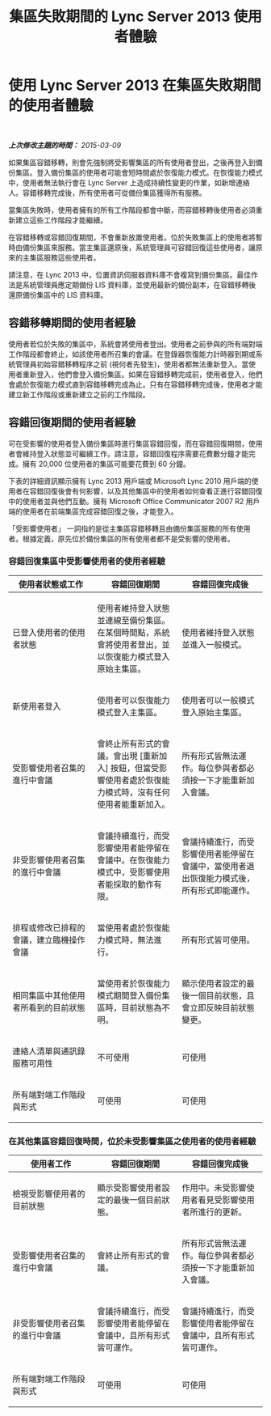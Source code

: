 ﻿---
title: 集區失敗期間的 Lync Server 2013 使用者體驗
TOCTitle: 集區失敗期間的使用者體驗
ms:assetid: b224b0d0-87e3-4cac-ae87-f45f54fabb49
ms:mtpsurl: https://technet.microsoft.com/zh-tw/library/JJ205184(v=OCS.15)
ms:contentKeyID: 49292038
ms.date: 08/24/2015
mtps_version: v=OCS.15
ms.translationtype: HT
---

# 使用 Lync Server 2013 在集區失敗期間的使用者體驗

 

_**上次修改主題的時間：** 2015-03-09_

如果集區容錯移轉，則會先強制將受影響集區的所有使用者登出，之後再登入到備份集區。登入備份集區的使用者可能會短時間處於恢復能力模式。在恢復能力模式中，使用者無法執行會在 Lync Server 上造成持續性變更的作業，如新增連絡人。容錯移轉完成後，所有使用者可從備份集區獲得所有服務。

當集區失敗時，使用者擁有的所有工作階段都會中斷，而容錯移轉後使用者必須重新建立這些工作階段才能繼續。

在容錯移轉或容錯回復期間，不會重新放置使用者。位於失敗集區上的使用者將暫時由備份集區來服務。當主集區還原後，系統管理員可容錯回復這些使用者，讓原來的主集區服務這些使用者。

請注意，在 Lync 2013 中，位置資訊伺服器資料庫不會複寫到備份集區。最佳作法是系統管理員應定期備份 LIS 資料庫，並使用最新的備份副本，在容錯移轉後還原備份集區中的 LIS 資料庫。

## 容錯移轉期間的使用者經驗

使用者若位於失敗的集區中，系統會將使用者登出。使用者之前參與的所有端對端工作階段都會終止，如該使用者所召集的會議。在登錄器恢復能力計時器到期或系統管理員初始容錯移轉程序之前 (視何者先發生)，使用者都無法重新登入。當使用者重新登入，他們會登入備份集區。如果在容錯移轉完成前，使用者登入，他們會處於恢復能力模式直到容錯移轉完成為止。只有在容錯移轉完成後，使用者才能建立新工作階段或重新建立之前的工作階段。

## 容錯回復期間的使用者經驗

可在受影響的使用者登入備份集區時進行集區容錯回復，而在容錯回復期間，使用者會維持登入狀態並可繼續工作。請注意，容錯回復程序需要花費數分鐘才能完成。擁有 20,000 位使用者的集區可能要花費到 60 分鐘。

下表的詳細資訊顯示擁有 Lync 2013 用戶端或 Microsoft Lync 2010 用戶端的使用者在容錯回復後會有何影響，以及其他集區中的使用者如何查看正進行容錯回復中的使用者並與他們互動。擁有 Microsoft Office Communicator 2007 R2 用戶端的使用者在前端集區完成容錯回復之後，才能登入。

「受影響使用者」 一詞指的是從主集區容錯移轉且由備份集區服務的所有使用者。根據定義，原先位於備份集區的所有使用者都不是受影響的使用者。

### 容錯回復集區中受影響使用者的使用者經驗

<table>
<colgroup>
<col style="width: 33%" />
<col style="width: 33%" />
<col style="width: 33%" />
</colgroup>
<thead>
<tr class="header">
<th>使用者狀態或工作</th>
<th>容錯回復期間</th>
<th>容錯回復完成後</th>
</tr>
</thead>
<tbody>
<tr class="odd">
<td><p>已登入使用者的使用者狀態</p></td>
<td><p>使用者維持登入狀態並連線至備份集區。在某個時間點，系統會將使用者登出，並以恢復能力模式登入原始主集區。</p></td>
<td><p>使用者維持登入狀態並進入一般模式。</p></td>
</tr>
<tr class="even">
<td><p>新使用者登入</p></td>
<td><p>使用者可以恢復能力模式登入主集區。</p></td>
<td><p>使用者可以一般模式登入原始主集區。</p></td>
</tr>
<tr class="odd">
<td><p>受影響使用者召集的進行中會議</p></td>
<td><p>會終止所有形式的會議。會出現 [重新加入] 按鈕，但當受影響使用者處於恢復能力模式時，沒有任何使用者能重新加入。</p></td>
<td><p>所有形式皆無法運作。每位參與者都必須按一下才能重新加入會議。</p></td>
</tr>
<tr class="even">
<td><p>非受影響使用者召集的進行中會議</p></td>
<td><p>會議持續進行，而受影響使用者能停留在會議中。在恢復能力模式中，受影響使用者能採取的動作有限。</p></td>
<td><p>會議持續進行，而受影響使用者能停留在會議中，當使用者退出恢復能力模式後，所有形式即能運作。</p></td>
</tr>
<tr class="odd">
<td><p>排程或修改已排程的會議，建立臨機操作會議</p></td>
<td><p>當使用者處於恢復能力模式時，無法進行。</p></td>
<td><p>所有形式皆可使用。</p></td>
</tr>
<tr class="even">
<td><p>相同集區中其他使用者所看到的目前狀態</p></td>
<td><p>當使用者於恢復能力模式期間登入備份集區時，目前狀態為不明。</p></td>
<td><p>顯示使用者設定的最後一個目前狀態，且會立即反映目前狀態變更。</p></td>
</tr>
<tr class="odd">
<td><p>連絡人清單與通訊錄服務可用性</p></td>
<td><p>不可使用</p></td>
<td><p>可使用</p></td>
</tr>
<tr class="even">
<td><p>所有端對端工作階段與形式</p></td>
<td><p>可使用</p></td>
<td><p>可使用</p></td>
</tr>
</tbody>
</table>


### 在其他集區容錯回復時間，位於未受影響集區之使用者的使用者經驗

<table>
<colgroup>
<col style="width: 33%" />
<col style="width: 33%" />
<col style="width: 33%" />
</colgroup>
<thead>
<tr class="header">
<th>使用者工作</th>
<th>容錯回復期間</th>
<th>容錯回復完成後</th>
</tr>
</thead>
<tbody>
<tr class="odd">
<td><p>檢視受影響使用者的目前狀態</p></td>
<td><p>顯示受影響使用者設定的最後一個目前狀態。</p></td>
<td><p>作用中。未受影響使用者看見受影響使用者所進行的更新。</p></td>
</tr>
<tr class="even">
<td><p>受影響使用者召集的進行中會議</p></td>
<td><p>會終止所有形式的會議。</p></td>
<td><p>所有形式皆無法運作。每位參與者都必須按一下才能重新加入會議。</p></td>
</tr>
<tr class="odd">
<td><p>非受影響使用者召集的進行中會議</p></td>
<td><p>會議持續進行，而受影響使用者能停留在會議中，且所有形式皆可運作。</p></td>
<td><p>會議持續進行，而受影響使用者能停留在會議中，且所有形式皆可運作。</p></td>
</tr>
<tr class="even">
<td><p>所有端對端工作階段與形式</p></td>
<td><p>可使用</p></td>
<td><p>可使用</p></td>
</tr>
</tbody>
</table>


